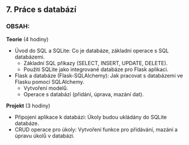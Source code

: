 ## 7. Práce s databází
### OBSAH:

**Teorie** (4 hodiny)

- Úvod do SQL a SQLite: Co je databáze, základní operace s SQL databázemi.
	- Základní SQL příkazy (SELECT, INSERT, UPDATE, DELETE).
	- Použití SQLite jako integrované databáze pro Flask aplikaci.
- Flask a databáze (Flask-SQLAlchemy): Jak pracovat s databázemi ve Flasku pomocí SQLAlchemy.
	- Vytvoření modelů.
	- Operace s databází (přidání, úprava, mazání dat).

**Projekt** (3 hodiny)

- Připojení aplikace k databázi: Úkoly budou ukládány do SQLite databáze.
- CRUD operace pro úkoly: Vytvoření funkce pro přidávání, mazání a úpravu úkolů v databázi.